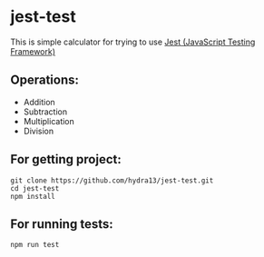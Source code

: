 # jest-test

This is simple calculator for trying to use [Jest (JavaScript Testing Framework)](https://jestjs.io/)

## Operations:
- Addition
- Subtraction 
- Multiplication 
- Division 

## For getting project:
```
git clone https://github.com/hydra13/jest-test.git
cd jest-test
npm install
```

## For running tests:
```
npm run test
```
